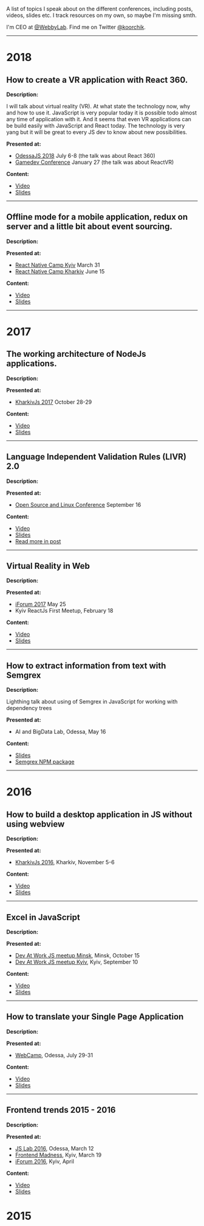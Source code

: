 A list of topics I speak about on the different conferences, including posts, videos, slides etc. I track resources on my own, so maybe I'm missing smth.

I'm CEO at [@WebbyLab](http://twitter.com/webbylab).
Find me on Twitter [@koorchik](https://twitter.com/koorchik).

-----------------------------------------------------------------------------------------------------------------

# 2018

## How to create a VR application with React 360.

**Description:**

I will talk about virtual reality (VR). At what state the technology now, why and how to use it. JavaScript is very popular today it is possible todo almost any time of application with it. And it seems that even VR applications can be build easily with JavaScript and React today. The technology is very yang but it will be great to every JS dev to know about new possibilities.

**Presented at:** 

* [OdessaJS 2018](http://odessajs.org) July 6-8 (the talk was about React 360)
* [Gamedev Conference](http://gamedev.lviv.ua) January 27 (the talk was about ReactVR)

**Content:**

* [Video](https://www.youtube.com/watch?v=lrjRZc2YVG4)
* [Slides](https://www.slideshare.net/OdessaJSConf/viktor-turskyi-how-to-create-a-vr-application-with-react)  

-----------------------------------------------------------------------------------------------------------------

## Offline mode for a mobile application, redux on server and a little bit about event sourcing.

**Description:**


**Presented at:** 

* [React Native Camp Kyiv](http://reactnative.com.ua/) March 31
* [React Native Camp Kharkiv](http://meetup.reactnative.com.ua/) June 15

**Content:**

* [Video](https://www.youtube.com/watch?v=FZKe7ZV-5jI)
* [Slides](https://www.slideshare.net/koorchik/offline-mode-for-a-mobile-application-redux-on-server-and-a-little-bit-about-event-sourcing-talk-at-react-native-camp-by-viktor-turskyi)  

-----------------------------------------------------------------------------------------------------------------

# 2017

## The working architecture of NodeJs applications.

**Description:**


**Presented at:** 

* [KharkivJs 2017](https://kharkivjs.org/) October 28-29 

**Content:**

* [Video](https://www.youtube.com/watch?v=Z08xL-oXMh0)
* [Slides](https://www.slideshare.net/koorchik/the-working-architecture-of-nodejs-applications/)  

-----------------------------------------------------------------------------------------------------------------


## Language Independent Validation Rules (LIVR) 2.0

**Description:**


**Presented at:** 

* [Open Source and Linux Conference](https://osdn.org.ua/) September 16 

**Content:**

* [Video](https://www.youtube.com/watch?v=QlwcG3N_rmw)
* [Slides](https://www.slideshare.net/koorchik/language-independent-validation-rules-20) 
* [Read more in post](https://blog.webbylab.com/language-independent-validation-rules-library/) 

-----------------------------------------------------------------------------------------------------------------

## Virtual Reality in Web

**Description:**


**Presented at:** 

* [iForum 2017](https://2017.iforum.ua/) May 25 
* Kyiv ReactJs First Meetup, February 18

**Content:**

* [Video](https://www.youtube.com/watch?v=Rm00LuSqTEs)
* [Slides]()  

-----------------------------------------------------------------------------------------------------------------


## How to extract information from text with Semgrex

**Description:**

Lighthing talk about using of Semgrex in JavaScript for working with dependency trees

**Presented at:** 

* AI and BigData Lab, Odessa, May 16

**Content:**

* [Slides](https://www.slideshare.net/koorchik/how-to-extract-information-from-text-with-semgrex)  
* [Semgrex NPM package](https://www.npmjs.com/package/semgrex)
-----------------------------------------------------------------------------------------------------------------


# 2016


## How to build a desktop application in JS without using webview

**Description:**


**Presented at:** 

* [KharkivJs 2016](https://kharkivjs.org/), Kharkiv, November 5-6 

**Content:**

* [Video](https://www.youtube.com/watch?v=Qfe93CMhtPI)
* [Slides]()  

-----------------------------------------------------------------------------------------------------------------

## Excel in JavaScript

**Description:**


**Presented at:** 

* [Dev At Work JS meetup Minsk](http://js.devatwork.net/minsk/), Minsk, October 15 
* [Dev At Work JS meetup Kyiv](http://js.devatwork.net/), Kyiv, September 10 

**Content:**

* [Video]()
* [Slides]()

-----------------------------------------------------------------------------------------------------------------

## How to translate your Single Page Application 

**Description:**


**Presented at:** 

* [WebCamp](), Odessa, July 29-31 

**Content:**

* [Video](https://www.youtube.com/watch?v=LRYiAt9ZTho)
* [Slides](https://www.slideshare.net/koorchik/how-to-translate-your-single-page-application-webcamp-2016-en)

-----------------------------------------------------------------------------------------------------------------

## Frontend trends 2015 - 2016

**Description:**


**Presented at:** 

* [JS Lab 2016](), Odessa, March 12
* [Frontend Madness](http://frontend-madness.goit.ua/), Kyiv, March 19 
* [iForum 2016](https://2016.iforum.ua/), Kyiv, April 

**Content:**

* [Video](https://www.youtube.com/watch?v=AUq5uiubAs4)
* [Slides](https://www.slideshare.net/koorchik/js-lab-2016-frontend-trends-2015-2016)



# 2015

